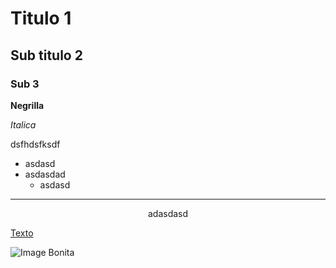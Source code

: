# Titulo 1

## Sub titulo 2

### Sub 3

**Negrilla**

*Italica*

dsfhdsfksdf

* asdasd
* asdasdad
  * asdasd

---

<center>
    adasdasd
</center>

[Texto](https://www.facebook.com/media/set/?set=a.2977542585631720&type=3&_rdr)

![Image Bonita](./ImgPrueba.jpg)